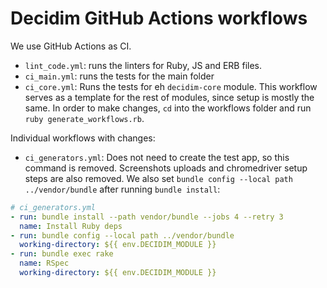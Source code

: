 # Decidim GitHub Actions workflows

We use GitHub Actions as CI.

- `lint_code.yml`: runs the linters for Ruby, JS and ERB files.
- `ci_main.yml`: runs the tests for the main folder
- `ci_core.yml`: Runs the tests for eh `decidim-core` module. This workflow serves as a template for the rest of modules, since setup is mostly the same. In order to make changes, `cd` into the workflows folder and run `ruby generate_workflows.rb`.

Individual workflows with changes:

- `ci_generators.yml`: Does not need to create the test app, so this command is removed. Screenshots uploads and chromedriver setup steps are also removed. We also set `bundle config --local path ../vendor/bundle` after running `bundle install`:

```yml
# ci_generators.yml
- run: bundle install --path vendor/bundle --jobs 4 --retry 3
  name: Install Ruby deps
- run: bundle config --local path ../vendor/bundle
  working-directory: ${{ env.DECIDIM_MODULE }}
- run: bundle exec rake
  name: RSpec
  working-directory: ${{ env.DECIDIM_MODULE }}
```
